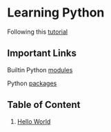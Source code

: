 # Learning Python

Following this [tutorial](https://www.youtube.com/watch?v=_uQrJ0TkZlc)

## Important Links

Builtin Python [modules](https://docs.python.org/3/py-modindex.html)

Python [packages](https://pypi.org/)

## Table of Content
1. [Hello World](https://github.com/furqann/learn-py/blob/master/hello_world.py)
